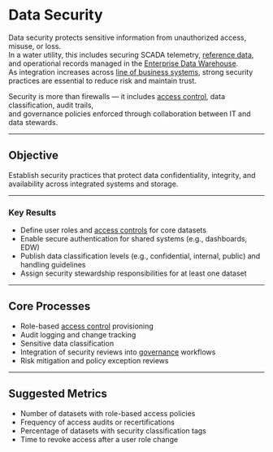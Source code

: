 # Data Security

Data security protects sensitive information from unauthorized access, misuse, or loss.  
In a water utility, this includes securing SCADA telemetry, [reference data](../glossary.md#reference-data), and operational records managed in the [Enterprise Data Warehouse](../glossary.md#data-warehouse-edw).  
As integration increases across [line of business systems](../glossary.md#line-of-business-system), strong security practices are essential to reduce risk and maintain trust.

Security is more than firewalls — it includes [access control](../glossary.md#access-control), data classification, audit trails,  
and governance policies enforced through collaboration between IT and data stewards.

---

## Objective

Establish security practices that protect data confidentiality, integrity, and availability across integrated systems and storage.

---

### Key Results

- Define user roles and [access controls](../glossary.md#access-control) for core datasets  
- Enable secure authentication for shared systems (e.g., dashboards, EDW)  
- Publish data classification levels (e.g., confidential, internal, public) and handling guidelines  
- Assign security stewardship responsibilities for at least one dataset  

---

## Core Processes

- Role-based [access control](../glossary.md#access-control) provisioning  
- Audit logging and change tracking  
- Sensitive data classification  
- Integration of security reviews into [governance](../glossary.md#data-governance) workflows  
- Risk mitigation and policy exception reviews  

---

## Suggested Metrics

- Number of datasets with role-based access policies  
- Frequency of access audits or recertifications  
- Percentage of datasets with security classification tags  
- Time to revoke access after a user role change
